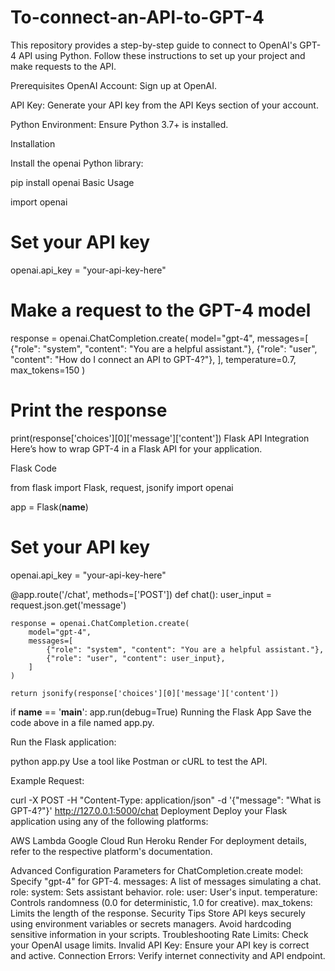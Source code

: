 # To-connect-an-API-to-GPT-4


This repository provides a step-by-step guide to connect to OpenAI's GPT-4 API using Python. Follow these instructions to set up your project and make requests to the API.

Prerequisites
OpenAI Account: Sign up at OpenAI.

API Key: Generate your API key from the API Keys section of your account.

Python Environment: Ensure Python 3.7+ is installed.

Installation

Install the openai Python library:


pip install openai
Basic Usage

import openai

# Set your API key
openai.api_key = "your-api-key-here"

# Make a request to the GPT-4 model
response = openai.ChatCompletion.create(
    model="gpt-4",
    messages=[
        {"role": "system", "content": "You are a helpful assistant."},
        {"role": "user", "content": "How do I connect an API to GPT-4?"},
    ],
    temperature=0.7,
    max_tokens=150
)

# Print the response
print(response['choices'][0]['message']['content'])
Flask API Integration
Here’s how to wrap GPT-4 in a Flask API for your application.

Flask Code

from flask import Flask, request, jsonify
import openai

app = Flask(__name__)

# Set your API key
openai.api_key = "your-api-key-here"

@app.route('/chat', methods=['POST'])
def chat():
    user_input = request.json.get('message')
    
    response = openai.ChatCompletion.create(
        model="gpt-4",
        messages=[
            {"role": "system", "content": "You are a helpful assistant."},
            {"role": "user", "content": user_input},
        ]
    )
    
    return jsonify(response['choices'][0]['message']['content'])

if __name__ == '__main__':
    app.run(debug=True)
Running the Flask App
Save the code above in a file named app.py.

Run the Flask application:

python app.py
Use a tool like Postman or cURL to test the API.

Example Request:

curl -X POST -H "Content-Type: application/json" -d '{"message": "What is GPT-4?"}' http://127.0.0.1:5000/chat
Deployment
Deploy your Flask application using any of the following platforms:

AWS Lambda
Google Cloud Run
Heroku
Render
For deployment details, refer to the respective platform's documentation.

Advanced Configuration
Parameters for ChatCompletion.create
model: Specify "gpt-4" for GPT-4.
messages: A list of messages simulating a chat.
role: system: Sets assistant behavior.
role: user: User's input.
temperature: Controls randomness (0.0 for deterministic, 1.0 for creative).
max_tokens: Limits the length of the response.
Security Tips
Store API keys securely using environment variables or secrets managers.
Avoid hardcoding sensitive information in your scripts.
Troubleshooting
Rate Limits: Check your OpenAI usage limits.
Invalid API Key: Ensure your API key is correct and active.
Connection Errors: Verify internet connectivity and API endpoint.
